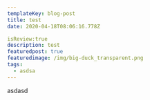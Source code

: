 ```yaml
---
templateKey: blog-post
title: test
date: 2020-04-18T08:06:16.778Z

isReview:true
description: test
featuredpost: true
featuredimage: /img/big-duck_transparent.png
tags:
  - asdsa
---
```

asdasd
